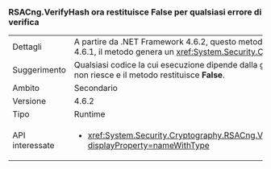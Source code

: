 ### <a name="rsacngverifyhash-now-returns-false-for-any-verification-failure"></a>RSACng.VerifyHash ora restituisce False per qualsiasi errore di verifica

|   |   |
|---|---|
|Dettagli|A partire da .NET Framework 4.6.2, questo metodo restituisce <strong>False</strong> se non è formattata correttamente la firma stessa. Ora restituisce false per qualsiasi errore di verifica. In .NET Framework 4.6 e 4.6.1, il metodo genera un <xref:System.Security.Cryptography.CryptographicException?displayProperty=name> se non è formattata correttamente la firma stessa.|
|Suggerimento|Qualsiasi codice la cui esecuzione dipende dalla gestione di <xref:System.Security.Cryptography.CryptographicException?displayProperty=name> deve essere eseguita in alternativa, se la convalida non riesce e il metodo restituisce <strong>False</strong>.|
|Ambito|Secondario|
|Versione|4.6.2|
|Tipo|Runtime|
|API interessate|<ul><li><xref:System.Security.Cryptography.RSACng.VerifyHash(System.Byte[],System.Byte[],System.Security.Cryptography.HashAlgorithmName,System.Security.Cryptography.RSASignaturePadding)?displayProperty=nameWithType></li></ul>|

